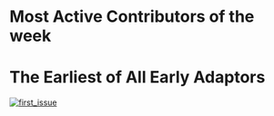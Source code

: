 # Most Active Contributors of the week

# The Earliest of All Early Adaptors
[![first_issue](https://s2.ax1x.com/2019/03/28/AwpmRJ.jpg)]("https://github.com/ElderWanng")

